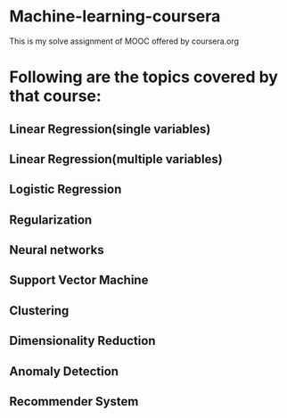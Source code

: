 # Machine-learning-coursera
This is my solve assignment of MOOC offered by coursera.org
# Following are the topics covered by that course:
## Linear Regression(single variables)
## Linear Regression(multiple variables)
## Logistic Regression
## Regularization
## Neural networks
## Support Vector Machine
## Clustering
## Dimensionality Reduction
## Anomaly Detection
## Recommender System
